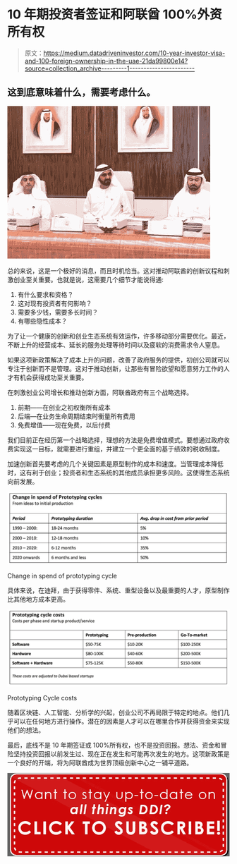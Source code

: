 # 10 年期投资者签证和阿联酋 100%外资所有权

> 原文：<https://medium.datadriveninvestor.com/10-year-investor-visa-and-100-foreign-ownership-in-the-uae-21da99800e14?source=collection_archive---------1----------------------->

## 这到底意味着什么，需要考虑什么。

![](img/88ed84c0479f26eed3e4fcd00393f2af.png)

总的来说，这是一个极好的消息，而且时机恰当。这对推动阿联酋的创新议程和刺激创业至关重要。也就是说，这需要几个细节才能说得通:

1.  有什么要求和资格？
2.  这对现有投资者有何影响？
3.  需要多少钱，需要多长时间？
4.  有哪些隐性成本？

为了让一个健康的创新和创业生态系统有效运作，许多移动部分需要优化。最近，不断上升的经营成本、延长的服务处理等待时间以及疲软的消费需求令人窒息。

如果这项新政策解决了成本上升的问题，改善了政府服务的提供，初创公司就可以专注于创新而不是管理。这对于推动创新，让那些有冒险欲望和愿意努力工作的人才有机会获得成功至关重要。

在刺激创业公司增长和推动创新方面，阿联酋政府有三个战略选择。

1.  前期——在创业之初权衡所有成本
2.  后端—在业务生命周期结束时衡量所有费用
3.  免费增值——现在免费，以后付费

我们目前正在经历第一个战略选择，理想的方法是免费增值模式。要想通过政府收费实现这一目标，就需要进行重组，并建立一个更全面的基于绩效的税收制度。

加速创新首先要考虑的几个关键因素是原型制作的成本和速度。当管理成本降低时，这有利于创业；投资者和生态系统的其他成员承担更多风险。这使得生态系统向前发展。

![](img/4b105c5727c319a9fd83fbf26e6fed0e.png)

Change in spend of prototyping cycle

具体来说，在迪拜，由于获得零件、系统、重型设备以及最重要的人才，原型制作比其他地方成本更高。

![](img/78734a237edd69cb038f160e268b2e2c.png)

Prototyping Cycle costs

随着区块链、人工智能、分析学的兴起，创业公司不再局限于特定的地点。他们几乎可以在任何地方进行操作。潜在的因素是人才可以在哪里合作并获得资金来实现他们的想法。

最后，底线不是 10 年期签证或 100%所有权，也不是投资回报。想法、资金和冒险坚持投资回报以前发生过、现在正在发生和可能再次发生的地方。这项新政策是一个良好的开端，将为阿联酋成为世界顶级创新中心之一铺平道路。

[![](img/f9140841036a62a4b72e581af6d8b295.png)](http://eepurl.com/dqWBH1)